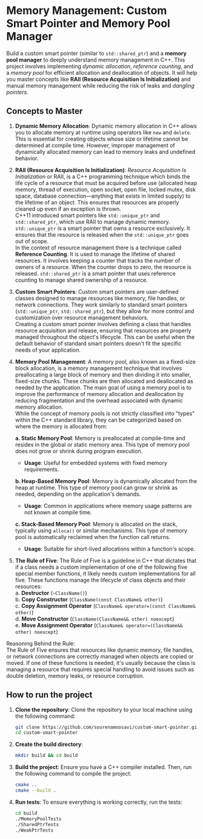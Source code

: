 # Memory Management: Custom Smart Pointer and Memory Pool Manager

Build a custom smart pointer (similar to `std::shared_ptr`) and a **memory pool manager** to deeply understand memory management in C++. This project involves implementing *dynamic allocation*, *reference counting*, and a *memory pool* for efficient allocation and deallocation of objects. It will help you master concepts like **RAII (Resource Acquisition Is Initialization)** and manual memory management while reducing the risk of leaks and *dangling pointers*.

## Concepts to Master

1. **Dynamic Memory Allocation**:
   Dynamic memory allocation in C++ allows you to allocate memory at runtime using operators like `new` and `delete`. This is essential for creating objects whose size or lifetime cannot be determined at compile time. However, improper management of dynamically allocated memory can lead to memory leaks and undefined behavior.

2. **RAII (Resource Acquisition Is Initialization)**:
*Resource Acquisition Is Initialization* or RAII, is a C++ programming technique which binds the life cycle of a resource that must be acquired before use (allocated heap memory, thread of execution, open socket, open file, locked mutex, disk space, database connection—anything that exists in limited supply) to the lifetime of an object. This ensures that resources are properly cleaned up even if an exception is thrown.  
C++11 introduced smart pointers like `std::unique_ptr` and `std::shared_ptr`, which use RAII to manage dynamic memory.  
`std::unique_ptr` is a smart pointer that owns a resource exclusively. It ensures that the resource is released when the `std::unique_ptr` goes out of scope.  
In the context of resource management there is a technique called **Reference Counting**. It is used to manage the lifetime of shared resources. It involves keeping a counter that tracks the number of owners of a resource. When the counter drops to zero, the resource is released. `std::shared_ptr` is a smart pointer that uses reference counting to manage shared ownership of a resource.

3. **Custom Smart Pointers**:
Custom smart pointers are user-defined classes designed to manage resources like memory, file handles, or network connections. They work similarly to standard smart pointers (`std::unique_ptr`, `std::shared_ptr`), but they allow for more control and customization over resource management behaviors.  
Creating a custom smart pointer involves defining a class that handles resource acquisition and release, ensuring that resources are properly managed throughout the object's lifecycle. This can be useful when the default behavior of standard smart pointers doesn't fit the specific needs of your application.
4. **Memory Pool Management**:
A memory pool, also known as a fixed-size block allocation, is a memory management technique that involves preallocating a large block of memory and then dividing it into smaller, fixed-size chunks. These chunks are then allocated and deallocated as needed by the application. The main goal of using a memory pool is to improve the performance of memory allocation and deallocation by reducing fragmentation and the overhead associated with dynamic memory allocation.  
While the concept of memory pools is not strictly classified into "types" within the C++ standard library, they can be categorized based on where the memory is allocated from:

    **a. Static Memory Pool**: Memory is preallocated at compile-time and resides in the global or static memory area. This type of memory pool does not grow or shrink during program execution.
    * **Usage**: Useful for embedded systems with fixed memory requirements.  

    **b. Heap-Based Memory Pool**: Memory is dynamically allocated from the heap at runtime. This type of memory pool can grow or shrink as needed, depending on the application's demands.
    * **Usage**: Common in applications where memory usage patterns are not known at compile time.

    **c. Stack-Based Memory Pool**: Memory is allocated on the stack, typically using `alloca()` or similar mechanisms. This type of memory pool is automatically reclaimed when the function call returns.
    * **Usage**: Suitable for short-lived allocations within a function's scope.
5. **The Rule of Five**:
The Rule of Five is a guideline in C++ that dictates that if a class needs a custom implementation of one of the following five special member functions, it likely needs custom implementations for all five. These functions manage the lifecycle of class objects and their resources:  
   a. **Destructor** (`~ClassName()`)  
   b. **Copy Constructor** (`ClassName(const ClassName& other)`)  
   c. **Copy Assignment Operator** (`ClassName& operator=(const ClassName& other)`)  
   d. **Move Constructor** (`ClassName(ClassName&& other) noexcept`)  
   e. **Move Assignment Operator** (`ClassName& operator=(ClassName&& other) noexcept`)  

Reasoning Behind the Rule:  
The Rule of Five ensures that resources like dynamic memory, file handles, or network connections are correctly managed when objects are copied or moved. If one of these functions is needed, it's usually because the class is managing a resource that requires special handling to avoid issues such as double deletion, memory leaks, or resource corruption.

## How to run the project

1. **Clone the repository**:
    Clone the repository to your local machine using the following command:

    ```sh
    git clone https://github.com/sourenamoosavi/custom-smart-pointer.git
    cd custom-smart-pointer
    ```

2. **Create the build directory**:

    ```sh
    mkdir build && cd build
    ```

3. **Build the project**:
    Ensure you have a C++ compiler installed. Then, run the following command to compile the project:

    ```sh
    cmake ..
    cmake --build .
    ```

4. **Run tests**:
    To ensure everything is working correctly, run the tests:

    ```sh
    cd build
    ./MemoryPoolTests
    ./SharedPtrTests
    ./WeakPtrTests
    ```
